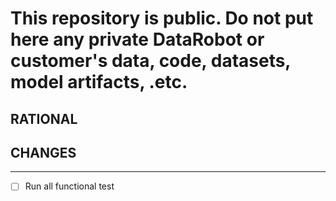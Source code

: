 
# This repository is public. Do not put here any private DataRobot or customer's data, code, datasets, model artifacts, .etc.

## RATIONAL
<!-- For efficient review please explain "why" you are making this change. -->


## CHANGES
<!-- List the changes in this PR, in highlights. -->


------------------------------
- [ ] Run all functional test
